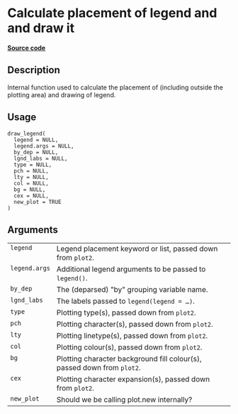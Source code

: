 
# Calculate placement of legend and and draw it

[**Source code**](https://github.com/grantmcdermott/plot2/tree/main/R/#L)

## Description

Internal function used to calculate the placement of (including outside
the plotting area) and drawing of legend.

## Usage

<pre><code class='language-R'>draw_legend(
  legend = NULL,
  legend.args = NULL,
  by_dep = NULL,
  lgnd_labs = NULL,
  type = NULL,
  pch = NULL,
  lty = NULL,
  col = NULL,
  bg = NULL,
  cex = NULL,
  new_plot = TRUE
)
</code></pre>

## Arguments

<table>
<tr>
<td style="white-space: nowrap; font-family: monospace; vertical-align: top">
<code id="draw_legend_:_legend">legend</code>
</td>
<td>
Legend placement keyword or list, passed down from <code>plot2</code>.
</td>
</tr>
<tr>
<td style="white-space: nowrap; font-family: monospace; vertical-align: top">
<code id="draw_legend_:_legend.args">legend.args</code>
</td>
<td>
Additional legend arguments to be passed to <code>legend()</code>.
</td>
</tr>
<tr>
<td style="white-space: nowrap; font-family: monospace; vertical-align: top">
<code id="draw_legend_:_by_dep">by_dep</code>
</td>
<td>
The (deparsed) "by" grouping variable name.
</td>
</tr>
<tr>
<td style="white-space: nowrap; font-family: monospace; vertical-align: top">
<code id="draw_legend_:_lgnd_labs">lgnd_labs</code>
</td>
<td>
The labels passed to <code>legend(legend = …)</code>.
</td>
</tr>
<tr>
<td style="white-space: nowrap; font-family: monospace; vertical-align: top">
<code id="draw_legend_:_type">type</code>
</td>
<td>
Plotting type(s), passed down from <code>plot2</code>.
</td>
</tr>
<tr>
<td style="white-space: nowrap; font-family: monospace; vertical-align: top">
<code id="draw_legend_:_pch">pch</code>
</td>
<td>
Plotting character(s), passed down from <code>plot2</code>.
</td>
</tr>
<tr>
<td style="white-space: nowrap; font-family: monospace; vertical-align: top">
<code id="draw_legend_:_lty">lty</code>
</td>
<td>
Plotting linetype(s), passed down from <code>plot2</code>.
</td>
</tr>
<tr>
<td style="white-space: nowrap; font-family: monospace; vertical-align: top">
<code id="draw_legend_:_col">col</code>
</td>
<td>
Plotting colour(s), passed down from <code>plot2</code>.
</td>
</tr>
<tr>
<td style="white-space: nowrap; font-family: monospace; vertical-align: top">
<code id="draw_legend_:_bg">bg</code>
</td>
<td>
Plotting character background fill colour(s), passed down from
<code>plot2</code>.
</td>
</tr>
<tr>
<td style="white-space: nowrap; font-family: monospace; vertical-align: top">
<code id="draw_legend_:_cex">cex</code>
</td>
<td>
Plotting character expansion(s), passed down from <code>plot2</code>.
</td>
</tr>
<tr>
<td style="white-space: nowrap; font-family: monospace; vertical-align: top">
<code id="draw_legend_:_new_plot">new_plot</code>
</td>
<td>
Should we be calling plot.new internally?
</td>
</tr>
</table>
